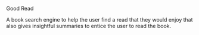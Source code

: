 Good Read

A book search engine to help the user find a read that they would enjoy that also gives insightful summaries to entice the user to read the book.
